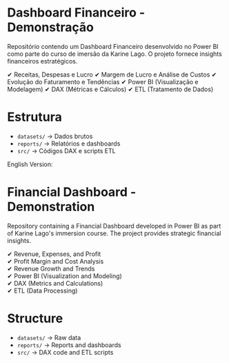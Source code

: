 # Dashboard Financeiro - Demonstração
Repositório contendo um Dashboard Financeiro desenvolvido no Power BI como parte do curso de imersão da Karine Lago. O projeto fornece insights financeiros estratégicos.

✔ Receitas, Despesas e Lucro
✔ Margem de Lucro e Análise de Custos
✔ Evolução do Faturamento e Tendências
✔ Power BI (Visualização e Modelagem)
✔ DAX (Métricas e Cálculos)
✔ ETL (Tratamento de Dados)

# Estrutura  
- `datasets/` → Dados brutos
- `reports/` → Relatórios e dashboards
- `src/` → Códigos DAX e scripts ETL

English Version:

# Financial Dashboard - Demonstration
Repository containing a Financial Dashboard developed in Power BI as part of Karine Lago's immersion course. The project provides strategic financial insights.  

✔ Revenue, Expenses, and Profit  
✔ Profit Margin and Cost Analysis  
✔ Revenue Growth and Trends  
✔ Power BI (Visualization and Modeling)  
✔ DAX (Metrics and Calculations)  
✔ ETL (Data Processing)  

# Structure  
- `datasets/` → Raw data  
- `reports/` → Reports and dashboards  
- `src/` → DAX code and ETL scripts  
